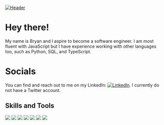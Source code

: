 [![Header](https://github.com/star-gazen/star-gazen/blob/main/image0%20(4).gif "Header")](https://sxnned.dev/)

# Hey there! 

My name is Bryan and I aspire to become a software engineer. I am most fluent with JavaScript but I have experience working with other languages too, such as Python, SQL, and TypeScript.

# Socials
You can find and reach out to me on my LinkedIn:   [![LinkedIn][2.2]][2].
I currently do not have a Twitter account.

## Skills and Tools
![](https://img.shields.io/badge/OS-Linux-informational?style=flat&logo=linux&logoColor=white&color=de2635)
![](https://img.shields.io/badge/Code-Python-informational?style=flat&logo=python&logoColor=white&color=de2635)
![](https://img.shields.io/badge/Code-JavaScript-informational?style=flat&logo=javascript&logoColor=white&color=de2635)
![](https://img.shields.io/badge/Code-TypeScript-informational?style=flat&logo=typescript&logoColor=white&color=de2635)
![](https://img.shields.io/badge/Shell-Bash-informational?style=flat&logo=gnu-bash&logoColor=white&color=de2635)
![](https://img.shields.io/badge/Tools-PostgreSQL-informational?style=flat&logo=postgresql&logoColor=white&color=de2635)
![](https://img.shields.io/badge/Cloud-Digital_Ocean-informational?style=flat&logo=google-cloud&logoColor=white&color=de2635)











<!-- Social Media -->
[1]: https://github.com/star-gazen
[2]: https://www.linkedin.com/in/bryan-wong-43a679225/

<!-- icons with padding -->

[1.1]: http://i.imgur.com/0o48UoR.png (github icon with padding)
[3.1]: http://i.imgur.com/tXSoThF.png (twitter icon with padding)

<!-- icons without padding -->

[1.2]: http://i.imgur.com/9I6NRUm.png (github icon without padding)
[2.2]: https://raw.githubusercontent.com/MartinHeinz/MartinHeinz/master/linkedin-3-16.png (LinkedIn icon without padding)
[3.2]: http://i.imgur.com/wWzX9uB.png (twitter icon without padding)
